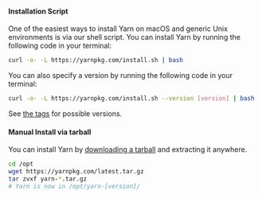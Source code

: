 #### Installation Script

One of the easiest ways to install Yarn on macOS and generic Unix environments
is via our shell script. You can install Yarn by running the following code in
your terminal:

```sh
curl -o- -L https://yarnpkg.com/install.sh | bash
```

You can also specify a version by running the following code in your terminal:

```sh
curl -o- -L https://yarnpkg.com/install.sh --version [version] | bash
```

See [the tags](https://github.com/yarnpkg/yarn/tags) for possible versions.

#### Manual Install via tarball

You can install Yarn by [downloading a tarball]({{site.baseurl}}/latest.tar.gz) and
extracting it anywhere.

```sh
cd /opt
wget https://yarnpkg.com/latest.tar.gz
tar zvxf yarn-*.tar.gz
# Yarn is now in /opt/yarn-[version]/
```

